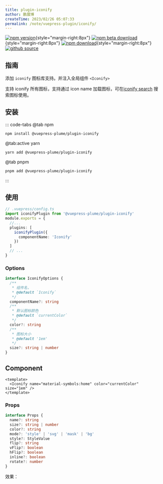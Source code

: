 ```yaml
---
title: plugin-iconify
author: 鹏展博
createTime: 2023/02/26 05:07:33
permalink: /note/vuepress-plugin/iconify/
---
```


[![npm version](https://img.shields.io/npm/v/@vuepress-plume/plugin-iconify?color=32A9C3&labelColor=1B3C4A&label=npm)](https://www.npmjs.com/package/@vuepress-plume/plugin-iconify){style="margin-right:8px"}
[![npm beta download](https://img.shields.io/npm/dy/@vuepress-plume/vuepress-plugin-iconify?color=32A9C3&labelColor=1B3C4A&label=beta%20downloads)](https://www.npmjs.com/package/@vuepress-plume/plugin-iconify){style="margin-right:8px"}
[![npm download](https://img.shields.io/npm/dy/@vuepress-plume/plugin-iconify?color=32A9C3&labelColor=1B3C4A&label=downloads)](https://www.npmjs.com/package/@vuepress-plume/plugin-iconify){style="margin-right:8px"}
[![github source](https://img.shields.io/badge/source-a?logo=github&color=1B3C4A)](https://github.com/pengzhanbo/vuepress-theme-plume/tree/main/plugins/plugin-iconify)



## 指南

添加 `iconify` 图标库支持。并注入全局组件 `<Iconify>`

支持 iconify 所有图标，支持通过 icon name 加载图标，可在[iconify search](https://icon-sets.iconify.design/) 搜索图标使用。

## 安装

::: code-tabs
@tab  npm
``` sh
npm install @vuepress-plume/plugin-iconify
```

@tab:active yarn
``` sh
yarn add @vuepress-plume/plugin-iconify
```

@tab pnpm
``` sh
pnpm add @vuepress-plume/plugin-iconify
```
:::

## 使用

```ts
// .vuepress/config.ts
import iconifyPlugin from '@vuepress-plume/plugin-iconify'
module.exports = {
  //...
  plugins: [
    iconifyPlugin({
      componentName: 'Iconify'
    })
  ]
  // ...
}
```

### Options

```ts
interface IconifyOptions {
  /**
   * 组件名，
   * @default `Iconify`
   */
  componentName?: string
  /**
   * 默认图标颜色
   * @default `currentColor`
   */
  color?: string
  /**
   * 图标大小
   * @default '1em'
   */
  size?: string | number
}
```

## Component

```vue
<template>
  <Iconify name="material-symbols:home" color="currentColor" size="1em" />
</template>
```

### Props 

```ts
interface Props {
  name?: string
  size?: string | number
  color?: string
  mode?: 'style' | 'svg' | 'mask' | 'bg'
  style?: StyleValue
  flip?: string
  vFlip?: boolean
  hFlip?: boolean
  inline?: boolean
  rotate?: number
}
```

效果： <Iconify name="material-symbols:home" color="currentColor" size="1em" />
